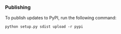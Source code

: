 
### Publishing

To publish updates to PyPI, run the following command:

``` shell
python setup.py sdist upload -r pypi
```
